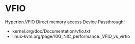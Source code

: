 # VFIO

Hyperion.VFIO
Direct memory access Device Passthrough!
- kernel.org/doc/Documentation/vfio.txt
- linux-kvm.org/page/10G_NIC_performance:_VFIO_vs_virtio